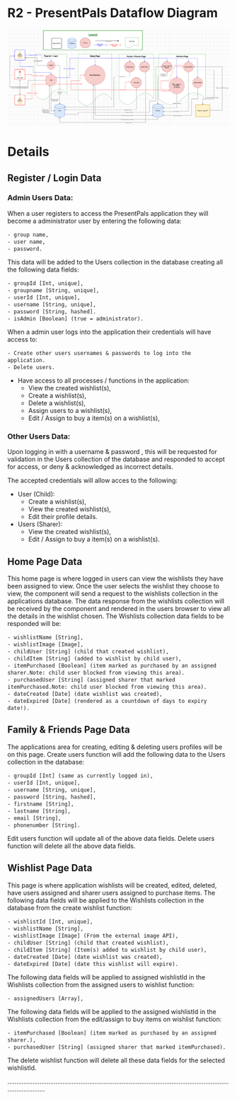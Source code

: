 
# R2 - PresentPals Dataflow Diagram

![Dataflow Diagram](./images/Data_Flow_2025-02-08.png)

# Details
## Register / Login Data
### Admin Users Data:
When a user registers to access the PresentPals application they will become a administrator user by entering the following data:

    - group name,
    - user name,
    - password.

This data will be added to the Users collection in the database creating all the following data fields:

    - groupId [Int, unique],
    - groupname [String, unique],
    - userId [Int, unique],
    - username [String, unique],
    - password [String, hashed].
    - isAdmin [Boolean] (true = administrator).

When a admin user logs into the application their credentials will have access to:

    - Create other users usernames & passwords to log into the application.
    - Delete users.

- Have access to all processes / functions in the application:
    - View the created wishlist(s),
    - Create a wishlist(s),
    - Delete a wishlist(s),
    - Assign users to a wishlist(s),
    - Edit / Assign to buy a item(s) on a wishlist(s),

### Other Users Data:
Upon logging in with a username & password , this will be requested for validation in the Users collection of the database and responded to accept for access, or deny & acknowledged as incorrect details.

The accepted credentials will allow acces to the following:

- User (Child): 
    - Create a wishlist(s),
    - View the created wishlist(s),
    - Edit their profile details.
- Users (Sharer):
    - View the created wishlist(s),
    - Edit / Assign to buy a item(s) on a wishlist(s).

## Home Page Data
This home page is where logged in users can view the wishlists they have been assigned to view.
Once the user selects the wishlist they choose to view, the component will send a request to the wishlists collection in the applications database. The data response from the wishlists collection will be received by the component and rendered in the users browser to view all the details in the wishlist chosen. The Wishlists collection data fields to be responded will be:

    - wishlistName [String],
    - wishlistImage [Image],
    - childUser [String] (child that created wishlist),
    - childItem [String] (added to wishlist by child user),
    - itemPurchased [Boolean] (item marked as purchased by an assigned sharer.Note: child user blocked from viewing this area).
    - purchasedUser [String] (assigned sharer that marked itemPurchased.Note: child user blocked from viewing this area).
    - dateCreated [Date] (date wishlist was created),
    - dateExpired [Date] (rendered as a countdown of days to expiry date!).

## Family & Friends Page Data
The applications area for creating, editing & deleting users profiles will be on this page.
Create users function will add the following data to the Users collection in the database:

    - groupId [Int] (same as currently logged in),
    - userId [Int, unique],
    - username [String, unique],
    - password [String, hashed],
    - firstname [String],
    - lastname [String],
    - email [String],
    - phonenumber [String].

Edit users function will update all of the above data fields.
Delete users function will delete all the above data fields.

## Wishlist Page Data
This page is where application wishlists will be created, edited, deleted, have users assigned and sharer users assigned to purchase items.
The following data fields will be applied to the Wishlists collection in the database from the create wishlist function:

    - wishlistId [Int, unique],
    - wishlistName [String],
    - wishlistImage [Image] (From the external image API),
    - childUser [String] (child that created wishlist),
    - childItem [String] (Item(s) added to wishlist by child user),
    - dateCreated [Date] (date wishlist was created),
    - dateExpired [Date] (date this wishlist will expire).

The following data fields will be applied to assigned wishlistId in the Wishlists collection from the assigned users to wishlist function:

    - assignedUsers [Array],

The following data fields will be applied to the assigned wishlistId in the Wishlists collection from the edit/assign to buy items on wishlist function:

    - itemPurchased [Boolean] (item marked as purchased by an assigned sharer.),
    - purchasedUser [String] (assigned sharer that marked itemPurchased).

The delete wishlist function will delete all these data fields for the selected wishlistId.

.................................................................................................................................................

